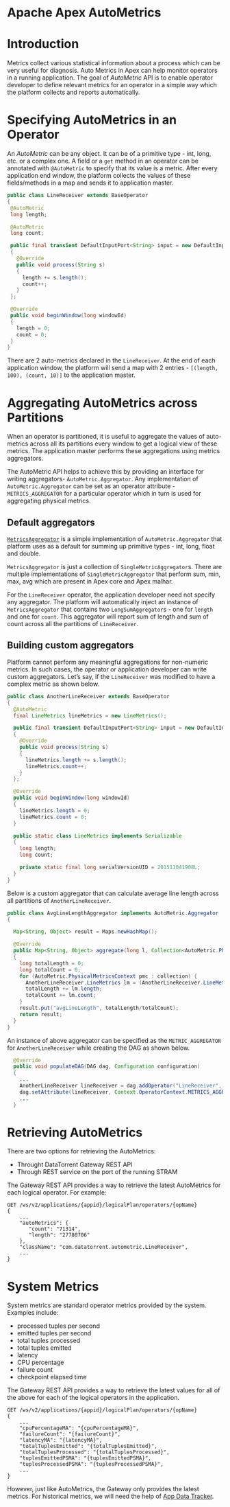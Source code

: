 Apache Apex AutoMetrics
=======================

# Introduction
Metrics collect various statistical information about a process which can be very useful for diagnosis. Auto Metrics in Apex can help monitor operators in a running application.  The goal of *AutoMetric* API is to enable operator developer to define relevant metrics for an operator in a simple way which the platform collects and reports automatically.

# Specifying AutoMetrics in an Operator
An *AutoMetric* can be any object. It can be of a primitive type - int, long, etc. or a complex one. A field or a `get` method in an operator can be annotated with `@AutoMetric` to specify that its value is a metric. After every application end window, the platform collects the values of these fields/methods in a map and sends it to application master.

```java
public class LineReceiver extends BaseOperator
{
 @AutoMetric
 long length;

 @AutoMetric
 long count;

 public final transient DefaultInputPort<String> input = new DefaultInputPort<String>()
 {
   @Override
   public void process(String s)
   {
     length += s.length();
     count++;
   }
 };

 @Override
 public void beginWindow(long windowId)
 {
   length = 0;
   count = 0;
 }
}
```

There are 2 auto-metrics declared in the `LineReceiver`. At the end of each application window, the platform will send a map with 2 entries - `[(length, 100), (count, 10)]` to the application master.

# Aggregating AutoMetrics across Partitions
When an operator is partitioned, it is useful to aggregate the values of auto-metrics across all its partitions every window to get a logical view of these metrics. The application master performs these aggregations using metrics aggregators.

The AutoMetric API helps to achieve this by providing an interface for writing aggregators- `AutoMetric.Aggregator`. Any implementation of `AutoMetric.Aggregator` can be set as an operator attribute - `METRICS_AGGREGATOR` for a particular operator which in turn is used for aggregating physical metrics.

## Default aggregators
[`MetricsAggregator`](https://github.com/apache/incubator-apex-core/blob/devel-3/common/src/main/java/com/datatorrent/common/metric/MetricsAggregator.java) is a simple implementation of `AutoMetric.Aggregator` that platform uses as a default for summing up primitive types - int, long, float and double.

`MetricsAggregator` is just a collection of `SingleMetricAggregator`s. There are multiple implementations of `SingleMetricAggregator` that perform sum, min, max, avg which are present in Apex core and Apex malhar.

For the `LineReceiver` operator, the application developer need not specify any aggregator. The platform will automatically inject an instance of `MetricsAggregator` that contains two `LongSumAggregator`s - one for `length` and one for `count`. This aggregator will report sum of length and sum of count across all the partitions of `LineReceiver`.


## Building custom aggregators
Platform cannot perform any meaningful aggregations for non-numeric metrics. In such cases, the operator or application developer can write custom aggregators. Let’s say, if the `LineReceiver` was modified to have a complex metric as shown below.

```java
public class AnotherLineReceiver extends BaseOperator
{
  @AutoMetric
  final LineMetrics lineMetrics = new LineMetrics();

  public final transient DefaultInputPort<String> input = new DefaultInputPort<String>()
  {
    @Override
    public void process(String s)
    {
      lineMetrics.length += s.length();
      lineMetrics.count++;
    }
  };

  @Override
  public void beginWindow(long windowId)
  {
    lineMetrics.length = 0;
    lineMetrics.count = 0;
  }

  public static class LineMetrics implements Serializable
  {
    long length;
    long count;

    private static final long serialVersionUID = 201511041908L;
  }
}
```

Below is a custom aggregator that can calculate average line length across all partitions of `AnotherLineReceiver`.

```java
public class AvgLineLengthAggregator implements AutoMetric.Aggregator
{

  Map<String, Object> result = Maps.newHashMap();

  @Override
  public Map<String, Object> aggregate(long l, Collection<AutoMetric.PhysicalMetricsContext> collection)
  {
    long totalLength = 0;
    long totalCount = 0;
    for (AutoMetric.PhysicalMetricsContext pmc : collection) {
      AnotherLineReceiver.LineMetrics lm = (AnotherLineReceiver.LineMetrics)pmc.getMetrics().get("lineMetrics");
      totalLength += lm.length;
      totalCount += lm.count;
    }
    result.put("avgLineLength", totalLength/totalCount);
    return result;
  }
}
```
An instance of above aggregator can be specified as the `METRIC_AGGREGATOR` for `AnotherLineReceiver` while creating the DAG as shown below.

```java
  @Override
  public void populateDAG(DAG dag, Configuration configuration)
  {
    ...
    AnotherLineReceiver lineReceiver = dag.addOperator("LineReceiver", new AnotherLineReceiver());
    dag.setAttribute(lineReceiver, Context.OperatorContext.METRICS_AGGREGATOR, new AvgLineLengthAggregator());
    ...
  }
```

# Retrieving AutoMetrics

There are two options for retrieving the AutoMetrics:

* Throught DataTorrent Gateway REST API
* Through REST service on the port of the running STRAM


The Gateway REST API provides a way to retrieve the latest AutoMetrics for each logical operator.  For example:

```
GET /ws/v2/applications/{appid}/logicalPlan/operators/{opName}
{
    ...
    "autoMetrics": {
       "count": "71314",
       "length": "27780706"
    },
    "className": "com.datatorrent.autometric.LineReceiver",
    ...
}
```

# System Metrics
System metrics are standard operator metrics provided by the system.  Examples include:

- processed tuples per second
- emitted tuples per second
- total tuples processed
- total tuples emitted
- latency
- CPU percentage
- failure count
- checkpoint elapsed time

The Gateway REST API provides a way to retrieve the latest values for all of the above for each of the logical operators in the application.

```
GET /ws/v2/applications/{appid}/logicalPlan/operators/{opName}
{
    ...
    "cpuPercentageMA": "{cpuPercentageMA}",
    "failureCount": "{failureCount}",
    "latencyMA": "{latencyMA}",  
    "totalTuplesEmitted": "{totalTuplesEmitted}",
    "totalTuplesProcessed": "{totalTuplesProcessed}",
    "tuplesEmittedPSMA": "{tuplesEmittedPSMA}",
    "tuplesProcessedPSMA": "{tuplesProcessedPSMA}",
    ...
}
```

However, just like AutoMetrics, the Gateway only provides the latest metrics.  For historical metrics, we will need the help of [App Data Tracker](http://docs.datatorrent.com/autometrics/#app-data-tracker).